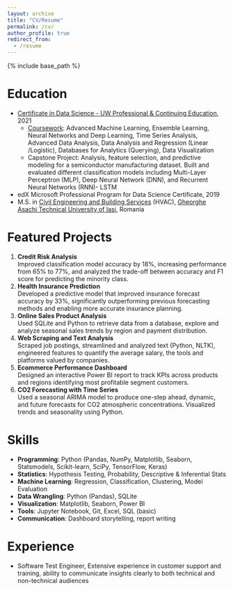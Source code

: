 ```yaml
---
layout: archive
title: "CV/Resume"
permalink: /cv/
author_profile: true
redirect_from:
  - /resume
---
```


{% include base_path %}

Education
======
* [Certificate in Data Science - UW Professional & Continuing Education](https://www.pce.uw.edu/certificates/data-science), 2021
  * [Coursework](https://github.com/ciDSproj/coursework): Advanced Machine Learning, Ensemble Learning, Neural Networks and Deep Learning, Time Series Analysis, Advanced Data Analysis, Data Analysis and Regression (Linear /Logistic), Databases for Analytics (Querying), Data Visualization
  * Capstone Project: Analysis, feature selection, and predictive modeling for a semiconductor manufacturing dataset. Built and evaluated different classification models including Multi-Layer Perceptron (MLP), Deep Neural Network (DNN), and Recurrent Neural Networks (RNN)- LSTM
* edX Microsoft Professional Program for Data Science Certificate, 2019
* M.S. in [Civil Engineering and Building Services](https://ci.tuiasi.ro/?lang=en) (HVAC), [Gheorghe Asachi Technical University of Iasi](https://www.tuiasi.ro/?lang=en), Romania

Featured Projects
======
1. **Credit Risk Analysis**<br/>
Improved classification model accuracy by 18%, increasing performance from 65% to 77%, and analyzed the trade-off between accuracy and F1 score for predicting the minority class.
2. **Health Insurance Prediction**<br/>
Developed a predictive model that improved insurance forecast accuracy by 33%, significantly outperforming previous forecasting methods and enabling more accurate insurance planning.
3. **Online Sales Product Analysis**<br/>
Used SQLite and Python to retrieve data from a database, explore and analyze seasonal sales trends by region and payment distribution.
4. **Web Scraping and Text Analysis**<br/>
Scraped job postings, streamlined and analyzed text (Python, NLTK), engineered features to quantify the average salary, the tools and platforms valued by companies.
5. **Ecommerce Performance Dashboard**<br/>
Designed an interactive Power BI report to track KPIs across products and regions identifying most profitable segment customers.
6. **CO2 Forecasting with Time Series**<br/>
Used a seasonal ARIMA model to produce one-step ahead, dynamic, and future forecasts for CO2 atmospheric concentrations. Visualized trends and seasonality using Python. 

Skills
======
* **Programming**: Python (Pandas, NumPy, Matplotlib, Seaborn, Statsmodels, Scikit-learn, SciPy, TensorFlow, Keras)
* **Statistics**: Hypothesis Testing, Probability, Descriptive & Inferential Stats
* **Machine Learning**: Regression, Classification, Clustering, Model Evaluation
* **Data Wrangling**: Python (Pandas), SQLite
* **Visualization**: Matplotlib, Seaborn, Power BI
* **Tools**: Jupyter Notebook, Git, Excel, SQL (basic)
* **Communication**: Dashboard storytelling, report writing

Experience
======
* Software Test Engineer, Extensive experience in customer support and training, ability to communicate insights clearly to both technical and non-technical audiences